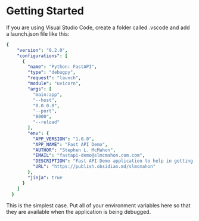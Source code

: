 # Getting Started

If you are using Visual Studio Code, create a folder called .vscode and add a launch.json file like this:

```yaml
{
    "version": "0.2.0",
    "configurations": [
      {
        "name": "Python: FastAPI",
        "type": "debugpy",
        "request": "launch",
        "module": "uvicorn",
        "args": [
          "main:app",
          "--host",
          "0.0.0.0",
          "--port",
          "8000",
          "--reload"
        ],
        "env": {
          "APP_VERSION": "1.0.0",
          "APP_NAME": "Fast API Demo",
          "AUTHOR": "Stephen L. McMahon",
          "EMAIL": "fastapi-demo@slmcmahon.com.com",
          "DESCRIPTION": "Fast API Demo application to help in getting started with Fast API!",
          "URL": "https://publish.obsidian.md/slmcmahon"
        },
        "jinja": true
      }
    ]
  }
```

This is the simplest case.  Put all of your environment variables here so that they are available when the application is being debugged.
